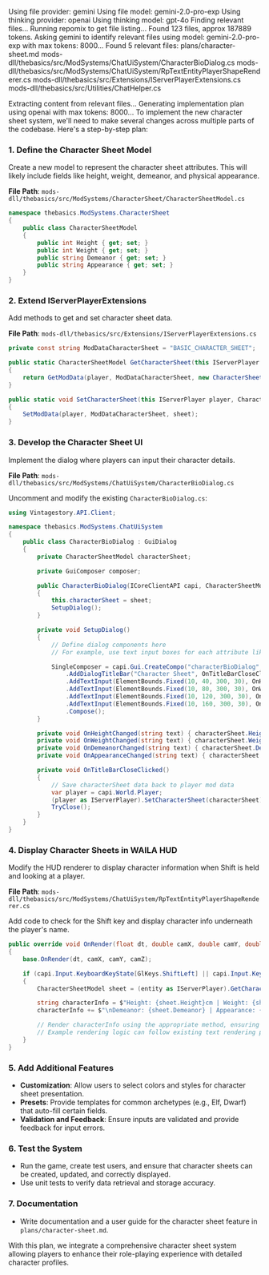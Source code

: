 Using file provider: gemini
Using file model: gemini-2.0-pro-exp
Using thinking provider: openai
Using thinking model: gpt-4o
Finding relevant files...
Running repomix to get file listing...
Found 123 files, approx 187889 tokens.
Asking gemini to identify relevant files using model: gemini-2.0-pro-exp with max tokens: 8000...
Found 5 relevant files:
plans/character-sheet.md
mods-dll/thebasics/src/ModSystems/ChatUiSystem/CharacterBioDialog.cs
mods-dll/thebasics/src/ModSystems/ChatUiSystem/RpTextEntityPlayerShapeRenderer.cs
mods-dll/thebasics/src/Extensions/IServerPlayerExtensions.cs
mods-dll/thebasics/src/Utilities/ChatHelper.cs

Extracting content from relevant files...
Generating implementation plan using openai with max tokens: 8000...
To implement the new character sheet system, we'll need to make several changes across multiple parts of the codebase. Here's a step-by-step plan:

### 1. Define the Character Sheet Model
Create a new model to represent the character sheet attributes. This will likely include fields like height, weight, demeanor, and physical appearance.

**File Path**: `mods-dll/thebasics/src/ModSystems/CharacterSheet/CharacterSheetModel.cs`

```csharp
namespace thebasics.ModSystems.CharacterSheet
{
    public class CharacterSheetModel
    {
        public int Height { get; set; }
        public int Weight { get; set; }
        public string Demeanor { get; set; }
        public string Appearance { get; set; }
    }
}
```

### 2. Extend IServerPlayerExtensions
Add methods to get and set character sheet data.

**File Path**: `mods-dll/thebasics/src/Extensions/IServerPlayerExtensions.cs`

```csharp
private const string ModDataCharacterSheet = "BASIC_CHARACTER_SHEET";

public static CharacterSheetModel GetCharacterSheet(this IServerPlayer player)
{
    return GetModData(player, ModDataCharacterSheet, new CharacterSheetModel());
}

public static void SetCharacterSheet(this IServerPlayer player, CharacterSheetModel sheet)
{
    SetModData(player, ModDataCharacterSheet, sheet);
}
```

### 3. Develop the Character Sheet UI
Implement the dialog where players can input their character details.

**File Path**: `mods-dll/thebasics/src/ModSystems/ChatUiSystem/CharacterBioDialog.cs`

Uncomment and modify the existing `CharacterBioDialog.cs`:

```csharp
using Vintagestory.API.Client;

namespace thebasics.ModSystems.ChatUiSystem
{
    public class CharacterBioDialog : GuiDialog
    {
        private CharacterSheetModel characterSheet;

        private GuiComposer composer;

        public CharacterBioDialog(ICoreClientAPI capi, CharacterSheetModel sheet) : base(capi)
        {
            this.characterSheet = sheet;
            SetupDialog();
        }

        private void SetupDialog()
        {
            // Define dialog components here
            // For example, use text input boxes for each attribute like height and weight

            SingleComposer = capi.Gui.CreateCompo("characterBioDialog", ElementStdBounds.AutosizedMainDialog.WithAlignment(EnumDialogArea.CenterMiddle))
                .AddDialogTitleBar("Character Sheet", OnTitleBarCloseClicked)
                .AddTextInput(ElementBounds.Fixed(10, 40, 300, 30), OnHeightChanged, CairoFont.WhiteDetailText())
                .AddTextInput(ElementBounds.Fixed(10, 80, 300, 30), OnWeightChanged, CairoFont.WhiteDetailText())
                .AddTextInput(ElementBounds.Fixed(10, 120, 300, 30), OnDemeanorChanged, CairoFont.WhiteDetailText())
                .AddTextInput(ElementBounds.Fixed(10, 160, 300, 30), OnAppearanceChanged, CairoFont.WhiteDetailText())
                .Compose();
        }

        private void OnHeightChanged(string text) { characterSheet.Height = int.Parse(text); }
        private void OnWeightChanged(string text) { characterSheet.Weight = int.Parse(text); }
        private void OnDemeanorChanged(string text) { characterSheet.Demeanor = text; }
        private void OnAppearanceChanged(string text) { characterSheet.Appearance = text; }

        private void OnTitleBarCloseClicked()
        {
            // Save characterSheet data back to player mod data
            var player = capi.World.Player;
            (player as IServerPlayer).SetCharacterSheet(characterSheet);
            TryClose();
        }
    }
}
```

### 4. Display Character Sheets in WAILA HUD
Modify the HUD renderer to display character information when Shift is held and looking at a player.

**File Path**: `mods-dll/thebasics/src/ModSystems/ChatUiSystem/RpTextEntityPlayerShapeRenderer.cs`

Add code to check for the Shift key and display character info underneath the player's name.

```csharp
public override void OnRender(float dt, double camX, double camY, double camZ)
{
    base.OnRender(dt, camX, camY, camZ);

    if (capi.Input.KeyboardKeyState[GlKeys.ShiftLeft] || capi.Input.KeyboardKeyState[GlKeys.ShiftRight])
    {
        CharacterSheetModel sheet = (entity as IServerPlayer).GetCharacterSheet();

        string characterInfo = $"Height: {sheet.Height}cm | Weight: {sheet.Weight}kg";
        characterInfo += $"\nDemeanor: {sheet.Demeanor} | Appearance: {sheet.Appearance}";

        // Render characterInfo using the appropriate method, ensuring it adheres to the HUD's alignment and style
        // Example rendering logic can follow existing text rendering patterns in this class
    }
}
```

### 5. Add Additional Features

- **Customization**: Allow users to select colors and styles for character sheet presentation.
- **Presets**: Provide templates for common archetypes (e.g., Elf, Dwarf) that auto-fill certain fields.
- **Validation and Feedback**: Ensure inputs are validated and provide feedback for input errors.

### 6. Test the System
- Run the game, create test users, and ensure that character sheets can be created, updated, and correctly displayed.
- Use unit tests to verify data retrieval and storage accuracy.

### 7. Documentation
- Write documentation and a user guide for the character sheet feature in `plans/character-sheet.md`.

With this plan, we integrate a comprehensive character sheet system allowing players to enhance their role-playing experience with detailed character profiles.